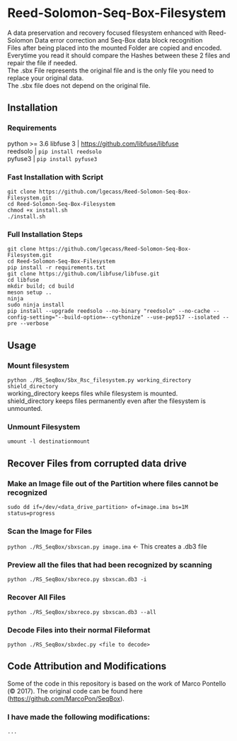 # Reed-Solomon-Seq-Box-Filesystem
A data preservation and recovery focused filesystem enhanced with Reed-Solomon Data error correction and Seq-Box data block recognition <br/>
Files after being placed into the mounted Folder are copied and encoded. <br/>
Everytime you read it should compare the Hashes between these 2 files and repair the file if needed. <br/>
The .sbx File represents the original file and is the only file you need to replace your original data. <br/>
The .sbx file does not depend on the original file. <br/>

## Installation
### Requirements
python >= 3.6
libfuse 3 | https://github.com/libfuse/libfuse<br/>
reedsolo | `pip install reedsolo`<br/>
pyfuse3 | `pip install pyfuse3`<br/>
### Fast Installation with Script
`git clone https://github.com/lgecass/Reed-Solomon-Seq-Box-Filesystem.git`<br/>
`cd Reed-Solomon-Seq-Box-Filesystem`<br/>
`chmod +x install.sh`<br/>
`./install.sh`<br/>
### Full Installation Steps
`git clone https://github.com/lgecass/Reed-Solomon-Seq-Box-Filesystem.git`<br/>
`cd Reed-Solomon-Seq-Box-Filesystem`<br/>
`pip install -r requirements.txt`<br/>
`git clone https://github.com/libfuse/libfuse.git`<br/>
`cd libfuse`<br/>
`mkdir build; cd build`<br/>
`meson setup ..`<br/>
`ninja`<br/>
`sudo ninja install`<br/>
`pip install --upgrade reedsolo --no-binary "reedsolo" --no-cache --config-setting="--build-option=--cythonize" --use-pep517 --isolated --pre --verbose`<br/>



## Usage
### Mount filesystem
`python ./RS_SeqBox/Sbx_Rsc_filesystem.py working_directory shield_directory`
<br/>
working_directory keeps files while filesystem is mounted. 
<br/>
shield_directory keeps files permanently even after the filesystem is unmounted.
### Unmount Filesystem
`umount -l destinationmount`

## Recover Files from corrupted data drive
### Make an Image file out of the Partition where files cannot be recognized
`sudo dd if=/dev/<data_drive_partition> of=image.ima bs=1M status=progress`
### Scan the Image for Files
`python ./RS_SeqBox/sbxscan.py image.ima` <- This creates a .db3 file
### Preview all the files that had been recognized by scanning
`python ./RS_SeqBox/sbxreco.py sbxscan.db3 -i`
### Recover All Files
`python ./RS_SeqBox/sbxreco.py sbxscan.db3 --all`
### Decode Files into their normal Fileformat
`python ./RS_SeqBox/sbxdec.py <file to decode>`
## Code Attribution and Modifications
Some of the code in this repository is based on the work of Marco Pontello (© 2017). The original code can be found here (https://github.com/MarcoPon/SeqBox). <br/> 
### I have made the following modifications: <br/>
`...`

